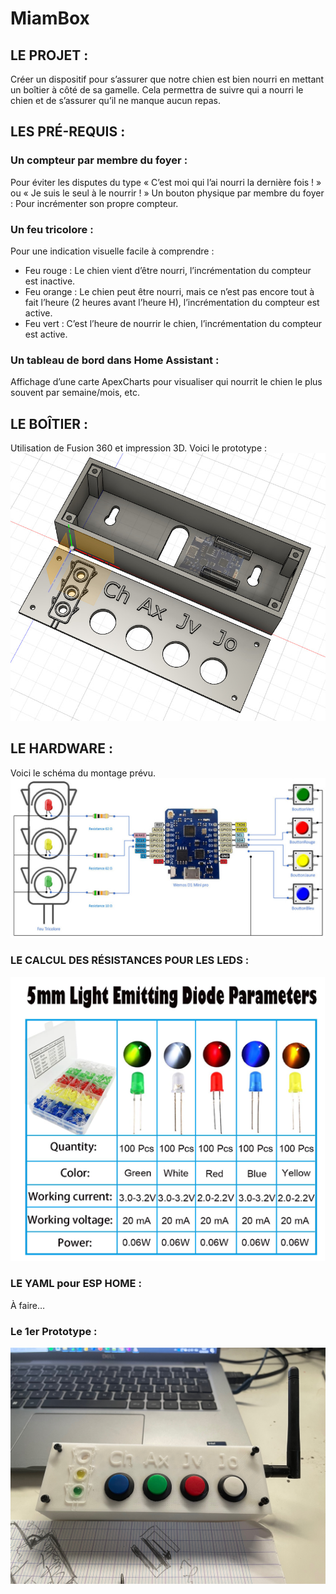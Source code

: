 # MiamBox

## LE PROJET :

Créer un dispositif pour s’assurer que notre chien est bien nourri en mettant un boîtier à côté de sa gamelle. Cela permettra de suivre qui a nourri le chien et de s’assurer qu’il ne manque aucun repas.

## LES PRÉ-REQUIS :

### Un compteur par membre du foyer :
Pour éviter les disputes du type « C’est moi qui l’ai nourri la dernière fois ! » ou « Je suis le seul à le nourrir ! »
Un bouton physique par membre du foyer :
Pour incrémenter son propre compteur.
### Un feu tricolore :
Pour une indication visuelle facile à comprendre :
+ Feu rouge : Le chien vient d’être nourri, l’incrémentation du compteur est inactive.
+ Feu orange : Le chien peut être nourri, mais ce n’est pas encore tout à fait l’heure (2 heures avant l’heure H), l’incrémentation du compteur est active.
+ Feu vert : C’est l’heure de nourrir le chien, l’incrémentation du compteur est active.
### Un tableau de bord dans Home Assistant :
Affichage d’une carte ApexCharts pour visualiser qui nourrit le chien le plus souvent par semaine/mois, etc.

## LE BOÎTIER :

Utilisation de Fusion 360 et impression 3D. Voici le prototype :
![prototype](/docs/96a95cf00a6961c3a06991813392e723bbc3ace6.jpeg)

## LE HARDWARE :
Voici le schéma du montage prévu.
![le schéma du montage prévu](/docs/6f9bb969c072532362b816e7b4fe9392f020afbe_2_1035x526.jpeg)

### LE CALCUL DES RÉSISTANCES POUR LES LEDS :
![LED](/docs/LED.png)

### LE YAML pour ESP HOME :
À faire…

### Le 1er Prototype :
![PROTO](/docs/Image/PhotoProto1.jpg)
